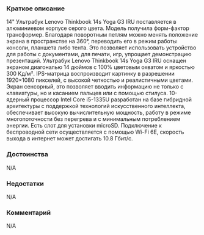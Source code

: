 ### **Краткое описание**
14" Ультрабук Lenovo Thinkbook 14s Yoga G3 IRU поставляется в алюминиевом корпусе серого цвета. Модель получила форм-фактор трансформер. Благодаря поворотным петлям можно менять положение экрана в пространстве на 360°, переводить его в режим работы консоли, планшета либо тента. Это позволяет использовать устройство для работы с документами, для печати, игр, упрощает демонстрацию презентаций.  Ультрабук Lenovo Thinkbook 14s Yoga G3 IRU оснащен экраном диагональю 14 дюймов с 100% цветовым охватом и яркостью 300 Кд/м². IPS-матрица воспроизводит картинку в разрешении 1920×1080 пикселей, с высокой четкостью и реалистичными цветами. Экран сенсорный, это позволяет вводить информацию не только с клавиатуры, но и касанием пальцев или с помощью стилуса.  10-ядерный процессор Intel Core i5-1335U разработан на базе гибридной архитектуры с поддержкой технологий искусственного интеллекта, обеспечивает высокую вычислительную мощность, работу в режиме многопоточности без перегрева и с минимальным потреблением энергии. Есть слот для установки microSD. Подключение к беспроводной сети осуществляется с помощью Wi-Fi 6E, скорость выхода в интернет может достигать 10.8 Гбит/с.

### **Достоинства**
N/A

### **Недостатки**
N/A

### **Комментарий**
N/A
